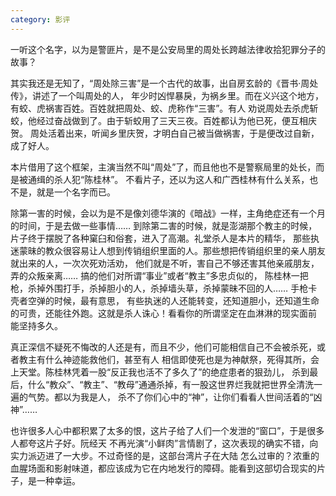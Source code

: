 ```yaml
---
category: 影评
---
```

一听这个名字，以为是警匪片，是不是公安局里的周处长跨越法律收拾犯罪分子的故事？

其实我还是无知了，“周处除三害”是一个古代的故事，出自房玄龄的《晋书·周处传》，讲述了一个叫周处的人，
年少时凶悍暴戾，为祸乡里。而在义兴这个地方，有蛟、虎祸害百姓。百姓就把周处、蛟、虎称作“三害”。有人
劝说周处去杀虎斩蛟，他经过奋战做到了。由于斩蛟用了三天三夜。百姓都认为他已死，便互相庆贺。
周处活着出来，听闻乡里庆贺，才明白自己被当做祸害，于是便改过自新，成了好人。

本片借用了这个框架，主演当然不叫“周处”了，而且他也不是警察局里的处长，而是被通缉的杀人犯“陈桂林”。
不看片子，还以为这人和广西桂林有什么关系，也不是，就是一个名字而已。

除第一害的时候，会以为是不是像刘德华演的《暗战》一样，主角绝症还有一个月的时间，于是去做一些事情……
到除第二害的时候，就是澎湖那个教主的时候，片子终于摆脱了各种窠臼和俗套，进入了高潮。礼堂杀人是本片的精华，
那些执迷蒙昧的教众很容易让人想到传销组织里面的人。那些想把传销组织里的亲人朋友就出来的人，一次次死劝活劝，
他们就是不听，害自己不够还害其他亲戚朋友，弄的众叛亲离…… 搞的他们对所谓“事业”或者“教主”多忠贞似的，
陈桂林一把枪，杀掉外围打手，杀掉胆小的人，杀掉墙头草，杀掉蒙昧不回的人…… 手枪卡壳者空弹的时候，最有意思，
有些执迷的人还能转变，还知道胆小，还知道生命的可贵，还能往外跑。这就是杀人诛心！看看你的所谓坚定在血淋淋的现实面前
能坚持多久。

真正深信不疑死不悔改的人还是有，而且不少，他们可能相信自己不会被杀死，或者教主有什么神迹能救他们，甚至有人
相信即使死也是为神献祭，死得其所，会上天堂。陈桂林凭着一股“反正我也活不了多久了”的绝症患者的狠劲儿，
杀到最后，什么“教众”、“教主”、“教母”通通杀掉，有一股这世界烂我就把世界全清洗一遍的气势。都以为我是人，
杀不了你们心中的“神”，让你们看看人世间活着的“凶神”……

也许很多人心中都积累了太多的恨，这片子给了人们一个发泄的“窗口”，于是很多人都夸这片子好。阮经天
不再光演“小鲜肉”言情剧了，这次表现的确实不错，向实力派迈进了一大步。不过奇怪的是，这部台湾片子在大陆
怎么过审的？浓重的血腥场面和影射味道，都应该成为它在内地发行的障碍。能看到这部切合现实的片子，是一种幸运。
